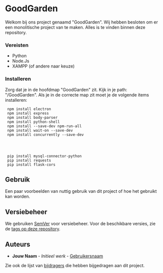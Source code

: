 # GoodGarden

Welkom bij ons project genaamd "GoodGarden". Wij hebben besloten om er een monolitische project van te maken. Alles is te vinden binnen deze repository.

### Vereisten

 * Python
 * Node.Js
 * XAMPP (of andere naar keuze)

### Installeren

Zorg dat je in de hoofdmap "GoodGarden" zit. Kijk in je path: "/GoodGarden". Als je in de correcte map zit moet je de volgende items installeren:

     npm install electron
     npm install express
     npm install body-parser
     npm install python-shell
     npm install --save-dev npm-run-all
     npm install wait-on --save-dev
     npm install concurrently --save-dev



     
     pip install mysql-connector-python
     pip install requests
     pip install flask-cors


## Gebruik

Een paar voorbeelden van nuttig gebruik van dit project of hoe het gebruikt kan worden.

## Versiebeheer

We gebruiken [SemVer](http://semver.org/) voor versiebeheer. Voor de beschikbare versies, zie de [tags op deze repository](https://example.com/tags).

## Auteurs

* **Jouw Naam** - *Initieel werk* - [Gebruikersnaam](https://example.com/)

Zie ook de lijst van [bijdragers](https://example.com/contributors) die hebben bijgedragen aan dit project.
